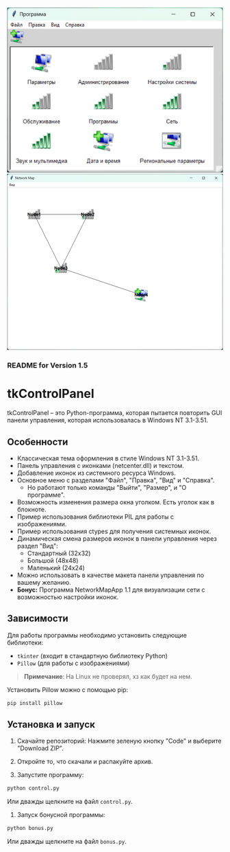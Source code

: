 ![control.py](tkControlPanel_v1.5_large_icons.png)
![bonus.py](NetworkMapApp_v1.1_large_icons.png)

### README for Version 1.5

# tkControlPanel

tkControlPanel – это Python-программа, которая пытается повторить GUI панели управления, которая использовалась в Windows NT 3.1-3.51.

## Особенности

- Классическая тема оформления в стиле Windows NT 3.1-3.51.
- Панель управления с иконками (netcenter.dll) и текстом.
- Добавление иконок из системного ресурса Windows.
- Основное меню с разделами "Файл", "Правка", "Вид" и "Справка". 
  - Но работают только команды "Выйти", "Размер", и "О программе".
- Возможность изменения размера окна уголком. Есть уголок как в блокноте.
- Пример использования библиотеки PIL для работы с изображениями.
- Пример использования ctypes для получения системных иконок.
- Динамическая смена размеров иконок в панели управления через раздел "Вид":
  - Стандартный (32x32)
  - Большой (48x48)
  - Маленький (24x24)
- Можно использовать в качестве макета панели управления по вашему желанию.
- **Бонус:** Программа NetworkMapApp 1.1 для визуализации сети с возможностью настройки иконок.

## Зависимости

Для работы программы необходимо установить следующие библиотеки:

- `tkinter` (входит в стандартную библиотеку Python)
- `Pillow` (для работы с изображениями)

> **Примечание**: На Linux не проверял, хз как будет на нем.

Установить Pillow можно с помощью pip:

```python
pip install pillow
```

## Установка и запуск

1. Скачайте репозиторий:
Нажмите зеленую кнопку "Code" и выберите "Download ZIP".

2. Откройте то, что скачали и распакуйте архив.

3. Запустите программу:
```python
python control.py
```
Или дважды щелкните на файл `control.py`.

1. Запуск бонусной программы:
```python
python bonus.py
```
Или дважды щелкните на файл `bonus.py`.
